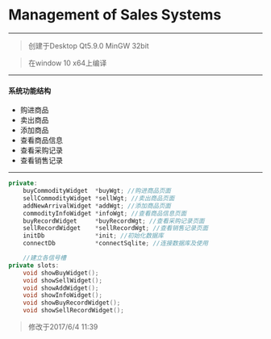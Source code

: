 # Management of Sales Systems

---

> 创建于Desktop Qt5.9.0 MinGW 32bit 

> 在window 10 x64上编译
---
#### 系统功能结构
- 购进商品
- 卖出商品
- 添加商品
- 查看商品信息
- 查看采购记录
- 查看销售记录

---
```cpp
private:
    buyCommodityWidget  *buyWgt; //购进商品页面
    sellCommodityWidget *sellWgt; //卖出商品页面
    addNewArrivalWidget *addWgt; //添加商品页面
    commodityInfoWidget *infoWgt; //查看商品信息页面
    buyRecordWidget     *buyRecordWgt; //查看采购记录页面
    sellRecordWidget    *sellRecordWgt; //查看销售记录页面
    initDb              *init; //初始化数据库
    connectDb           *connectSqlite; //连接数据库及使用

    //建立各信号槽
private slots:
    void showBuyWidget();
    void showSellWidget();
    void showAddWidget();
    void showInfoWidget();
    void showBuyRecordWidget();
    void showSellRecordWidget();
```
> 修改于2017/6/4 11:39 
